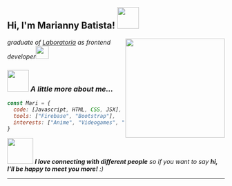 <h2> Hi, I'm Marianny Batista! <img src="https://c.tenor.com/YvEABJy-ASYAAAAi/chibi-ame.gif" width="50"></h2>
<img align='right' src="https://c.tenor.com/8Wu4ZKTzD5UAAAAC/beam-chainsaw.gif" width="230">
<p><em> graduate of <a href="https://www.laboratoria.la/">Laboratoria</a> as frontend developer<img src="https://c.tenor.com/AjjzN9O03PIAAAAi/dramaturgy-vtuber.gif" width="30"></br></p>

### <img src="https://c.tenor.com/HJe6fg-oa8sAAAAi/marin-marin-kitagawa.gif" width="50"> A little more about me...  

```javascript
const Mari = {
  code: [Javascript, HTML, CSS, JSX],
  tools: ["Firebase", "Bootstrap"],
  interests: ["Anime", "Videogames", "Astrophysics", "Music"]
}
```

<img src="https://c.tenor.com/MJ8r-vS609cAAAAi/cute-hello-kitty.gif" width="60"> <em><b>I love connecting with different people</b> so if you want to say <b>hi, I'll be happy to meet you more!</b> :)</em>

---

